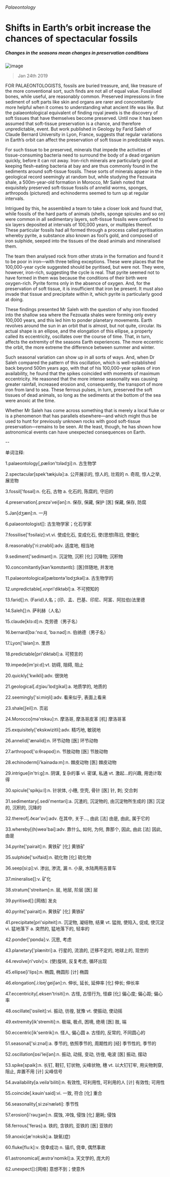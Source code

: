 ###### Palaeontology
# Shifts in Earth’s orbit increase the chances of spectacular fossils 
##### Changes in the seasons mean changes in preservation conditions 
![image](images/20190126_STP002_0.jpg) 
> Jan 24th 2019 
 
FOR PALAEONTOLOGISTS, fossils are buried treasure, and, like treasure of the more conventional sort, such finds are not all of equal value. Fossilised bones, while useful, are reasonably common. Preserved impressions in fine sediment of soft parts like skin and organs are rarer and concomitantly more helpful when it comes to understanding what ancient life was like. But the palaeontological equivalent of finding royal jewels is the discovery of soft tissues that have themselves become preserved. Until now it has been assumed that soft-tissue preservation is a chance, and therefore unpredictable, event. But work published in Geology by Farid Saleh of Claude Bernard University in Lyon, France, suggests that regular variations in Earth’s orbit can affect the preservation of soft tissue in predictable ways. 
For such tissue to be preserved, minerals that impede the activities of tissue-consuming bacteria need to surround the body of a dead organism quickly, before it can rot away. Iron-rich minerals are particularly good at keeping flesh-eating bacteria at bay and are thus commonly found in the sediments around soft-tissue fossils. These sorts of minerals appear in the geological record seemingly at random but, while studying the Fezouata shale, a 500m-year-old formation in Morocco, Mr Saleh noted that exquisitely preserved soft-tissue fossils of annelid worms, sponges, arthropods (pictured) and echinoderms seemed to turn up at regular intervals. 
Intrigued by this, he assembled a team to take a closer look and found that, while fossils of the hard parts of animals (shells, sponge spicules and so on) were common in all sedimentary layers, soft-tissue fossils were confined to six layers deposited at intervals of 100,000 years, or multiples thereof. These particular fossils had all formed through a process called pyritisation whereby pyrite, a substance also known as fool’s gold, and composed of iron sulphide, seeped into the tissues of the dead animals and mineralised them. 
The team then analysed rock from other strata in the formation and found it to be poor in iron—with three telling exceptions. These were places that the 100,000-year cycle suggested should be pyritised, but were not. They were, however, iron-rich, suggesting the cycle is real. That pyrite seemed not to have formed in them was because the conditions of their birth were oxygen-rich. Pyrite forms only in the absence of oxygen. And, for the preservation of soft tissue, it is insufficient that iron be present. It must also invade that tissue and precipitate within it, which pyrite is particularly good at doing. 
These findings presented Mr Saleh with the question of why iron flooded into the shallow sea where the Fezouata shales were forming only every 100,000 years, and this led him to ponder planetary movements. Earth revolves around the sun in an orbit that is almost, but not quite, circular. Its actual shape is an ellipse, and the elongation of this ellipse, a property called its eccentricity, oscillates over the course of time. That, in turn, affects the extremity of the seasons Earth experiences. The more eccentric the orbit, the more extreme the difference between summer and winter. 
Such seasonal variation can show up in all sorts of ways. And, when Dr Saleh compared the pattern of this oscillation, which is well-established back beyond 500m years ago, with that of his 100,000-year spikes of iron availability, he found that the spikes coincided with moments of maximum eccentricity. He reasoned that the more intense seasonality was causing greater rainfall, increased erosion and, consequently, the transport of more iron from land to sea. These ferrous pulses, in turn, preserved the soft tissues of dead animals, so long as the sediments at the bottom of the sea were anoxic at the time. 
Whether Mr Saleh has come across something that is merely a local fluke or is a phenomenon that has parallels elsewhere—and which might thus be used to hunt for previously unknown rocks with good soft-tissue preservation—remains to be seen. At the least, though, he has shown how astronomical events can have unexpected consequences on Earth. 
-- 
 单词注释:
1.palaeontology[,pæliɔn'tɔlәdʒi]:n. 古生物学 
2.spectacular[spek'tækjulә]:a. 公开展示的, 惊人的, 壮观的 n. 奇观, 惊人之举, 展览物 
3.fossil['fɒsәl]:n. 化石, 古物 a. 化石的, 陈腐的, 守旧的 
4.preservation[.prezә'veiʃәn]:n. 保存, 保藏, 保护 [医] 保藏, 保存, 防腐 
5.Jan[dʒæn]:n. 一月 
6.palaeontologist[]: 古生物学家；化石学家 
7.fossilise['fɔsilaiz]:vt.vi. 使成化石, 变成化石, 使(思想)陈旧, 使僵化 
8.reasonably['ri:znәbli]:adv. 适度地, 相当地 
9.sediment['sedimәnt]:n. 沉淀物, 沉积 [化] 沉降物; 沉积物 
10.concomitantly[kən'kɒmɪtəntlɪ]: [医]伴随地, 并发地 
11.palaeontological[pælɪɒntə'lɒdʒɪkəl]:a. 古生物学的 
12.unpredictable[.ʌnpri'diktәbl]:a. 不可预知的 
13.farid[]:n. (Farid)人名；(印、孟、巴基、印尼、阿富、阿拉伯)法里德 
14.Saleh[]:n. 萨利赫（人名） 
15.claude[klɔ:d]:n. 克劳德（男子名） 
16.bernard[bә:'nɑ:d, 'bә:nәd]:n. 伯纳德（男子名） 
17.Lyon['laiәn]:n. 里昂 
18.predictable[pri'diktәbl]:a. 可预言的 
19.impede[im'pi:d]:vt. 妨碍, 阻碍, 阻止 
20.quickly['kwikli]:adv. 很快地 
21.geological[.dʒiәu'lɒdʒikәl]:a. 地质学的, 地质的 
22.seemingly['si:miŋli]:adv. 看来似乎, 表面上看来 
23.shale[ʃeil]:n. 页岩 
24.Morocco[mә'rɒkәu]:n. 摩洛哥, 摩洛哥皮革 [机] 摩洛哥革 
25.exquisitely['ekskwizitli]:adv. 精巧地, 敏锐地 
26.annelid['ænәlid]:n. 环节动物 [医] 环节动物 
27.arthropod['ɑ:θrәpɒd]:n. 节肢动物 [医] 节肢动物 
28.echinoderm[i'kainәdә:m]:n. 棘皮动物 [医] 棘皮动物 
29.intrigue[in'tri:g]:n. 阴谋, 复杂的事 vi. 密谋, 私通 vt. 激起...的兴趣, 用诡计取得 
30.spicule['spikju:l]:n. 针状体, 小穗, 空壳, 骨针 [医] 针, 刺; 交合刺 
31.sedimentary[.sedi'mentәri]:a. 沉渣的, 沉淀物的, 由沉淀物所生成的 [医] 沉淀的, 沉积的, 沉降的 
32.thereof[.ðєәr'ɒv]:adv. 在其中, 关于..., 由此 [法] 由是, 由此, 属于它的 
33.whereby[(h)weә'bai]:adv. 靠什么, 如何, 为何, 靠那个, 因此, 由此 [法] 因此, 由是 
34.pyrite['pairait]:n. 黄铁矿 [化] 黄铁矿 
35.sulphide['sʌlfaid]:n. 硫化物 [化] 硫化物 
36.seep[si:p]:vi. 渗出, 渗流, 漏 n. 小泉, 水陆两用吉普车 
37.mineralise[]:v. 矿化 
38.stratum['streitәm]:n. 层, 地层, 阶层 [医] 层 
39.pyritised[]:[网络] 发炎 
40.pyrite['pairait]:n. 黄铁矿 [化] 黄铁矿 
41.precipitate[pri'sipiteit]:n. 沉淀物, 凝结物, 结果 vt. 猛抛, 使陷入, 促成, 使沉淀 vi. 猛地落下 a. 突然的, 猛地落下的, 轻率的 
42.ponder['pɒndә]:v. 沉思, 考虑 
43.planetary['plænitri]:a. 行星的, 流浪的, 迁移不定的, 地球上的, 现世的 
44.revolve[ri'vɒlv]:v. (使)旋转, 反复考虑, 循环出现 
45.ellipse[i'lips]:n. 椭圆, 椭圆形 [计] 椭圆 
46.elongation[.i:lɒŋ'geiʃәn]:n. 伸长, 延长, 延伸率 [化] 伸长; 伸长率 
47.eccentricity[.eksen'trisiti]:n. 古怪, 古怪行为, 怪癖 [化] 偏心度; 偏心距; 偏心率 
48.oscillate['ɒsileit]:vi. 振动, 彷徨, 犹豫 vt. 使振动, 使动摇 
49.extremity[ik'stremiti]:n. 极端, 极点, 困境, 绝境 [医] 肢, 端 
50.eccentric[ik'sentrik]:n. 怪人, 偏心圆 a. 古怪的, 反常的, 不同圆心的 
51.seasonal['si:znәl]:a. 季节的, 依照季节的, 周期性的 [经] 季节性的, 季节的 
52.oscillation[ɒsi'leiʃәn]:n. 振动, 动摇, 变动, 彷徨, 电波 [医] 振动, 摆动 
53.spike[spaik]:n. 长钉, 鞋钉, 钉状物, 尖峰状物, 穗 vt. 以大钉钉牢, 用尖物刺穿, 阻止, 弃置不用 [计] 尖峰信号 
54.availability[ә.veilә'biliti]:n. 有效性, 可利用性, 可利用的人 [计] 有效性; 可用性 
55.coincide[.kәuin'said]:vi. 一致, 符合 [化] 重合 
56.seasonality[ˌsi:zəˈnæləti]: 季节性 
57.erosion[i'rәuʒәn]:n. 腐蚀, 冲蚀, 侵蚀 [化] 磨耗; 侵蚀 
58.ferrous['ferәs]:a. 铁的, 含铁的, 亚铁的 [医] 亚铁的 
59.anoxic[æ'nɔksik]:a. 缺氧(症) 
60.fluke[flu:k]:v. 侥幸成功 n. 锚爪, 侥幸, 偶然事故 
61.astronomical[.æstrә'nɒmikl]:a. 天文学的, 庞大的 
62.unexpect[]:[网络] 意想不到；使意外 
